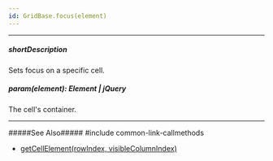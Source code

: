 ```yaml
---
id: GridBase.focus(element)
---
```

---
##### shortDescription
Sets focus on a specific cell.

##### param(element): Element | jQuery
The cell's container.

---
#####See Also#####
#include common-link-callmethods
- [getCellElement(rowIndex, visibleColumnIndex)](/api-reference/10%20UI%20Components/GridBase/3%20Methods/getCellElement(rowIndex_visibleColumnIndex).md '{basewidgetpath}/Methods/#getCellElementrowIndex_visibleColumnIndex')